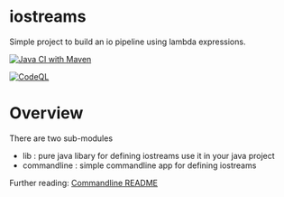 # iostreams

Simple project to build an io pipeline using lambda expressions.

[![Java CI with Maven](https://github.com/bernhardhuber/iostreams/actions/workflows/maven.yml/badge.svg)](https://github.com/bernhardhuber/iostreams/actions/workflows/maven.yml)

[![CodeQL](https://github.com/bernhardhuber/iostreams/actions/workflows/codeql-analysis.yml/badge.svg)](https://github.com/bernhardhuber/iostreams/actions/workflows/codeql-analysis.yml)

# Overview

There are two sub-modules

* lib : pure java libary for defining iostreams use it in your java project
* commandline : simple commandline app for defining iostreams

Further reading:
  [Commandline README](commandline/README.md)
